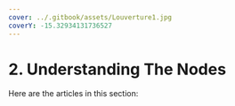 ```yaml
---
cover: ../.gitbook/assets/Louverture1.jpg
coverY: -15.32934131736527
---
```


# 2. Understanding The Nodes

Here are the articles in this section:
